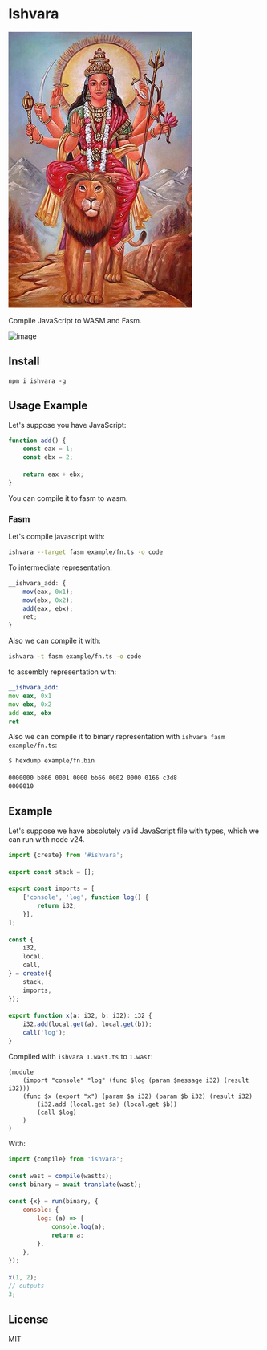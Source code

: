 # Ishvara

![ishvara](https://github.com/putoutjs/ishvara/blob/master/images/ishvara.jpg)

Compile JavaScript to WASM and Fasm.

<img width="300" alt="image" src="https://github.com/user-attachments/assets/e3808fa0-90cc-4e9f-acb3-68babafa0350" />


## Install

```
npm i ishvara -g
```

## Usage Example

Let's suppose you have JavaScript:

```js
function add() {
    const eax = 1;
    const ebx = 2;
    
    return eax + ebx;
}
```

You can compile it to fasm to wasm.

### Fasm

Let's compile javascript with:

```sh
ishvara --target fasm example/fn.ts -o code
```

To intermediate representation:

```js
__ishvara_add: {
    mov(eax, 0x1);
    mov(ebx, 0x2);
    add(eax, ebx);
    ret;
}
```

Also we can compile it with:

```sh
ishvara -t fasm example/fn.ts -o code
```

to assembly representation with:

```asm
__ishvara_add:
mov eax, 0x1
mov ebx, 0x2
add eax, ebx
ret
```

Also we can compile it to binary representation with `ishvara fasm example/fn.ts`:

```sh
$ hexdump example/fn.bin

0000000 b866 0001 0000 bb66 0002 0000 0166 c3d8
0000010
```

## Example

Let's suppose we have absolutely valid JavaScript file with types, which we can run with node v24.

```ts
import {create} from '#ishvara';

export const stack = [];

export const imports = [
    ['console', 'log', function log() {
        return i32;
    }],
];

const {
    i32,
    local,
    call,
} = create({
    stack,
    imports,
});

export function x(a: i32, b: i32): i32 {
    i32.add(local.get(a), local.get(b));
    call('log');
}
```

Compiled with `ishvara 1.wast.ts` to `1.wast`:

```wast
(module
    (import "console" "log" (func $log (param $message i32) (result i32)))
    (func $x (export "x") (param $a i32) (param $b i32) (result i32)
        (i32.add (local.get $a) (local.get $b))
        (call $log)
    )
)
```

With:

```js
import {compile} from 'ishvara';

const wast = compile(wastts);
const binary = await translate(wast);

const {x} = run(binary, {
    console: {
        log: (a) => {
            console.log(a);
            return a;
        },
    },
});

x(1, 2);
// outputs
3;
```

## License

MIT
